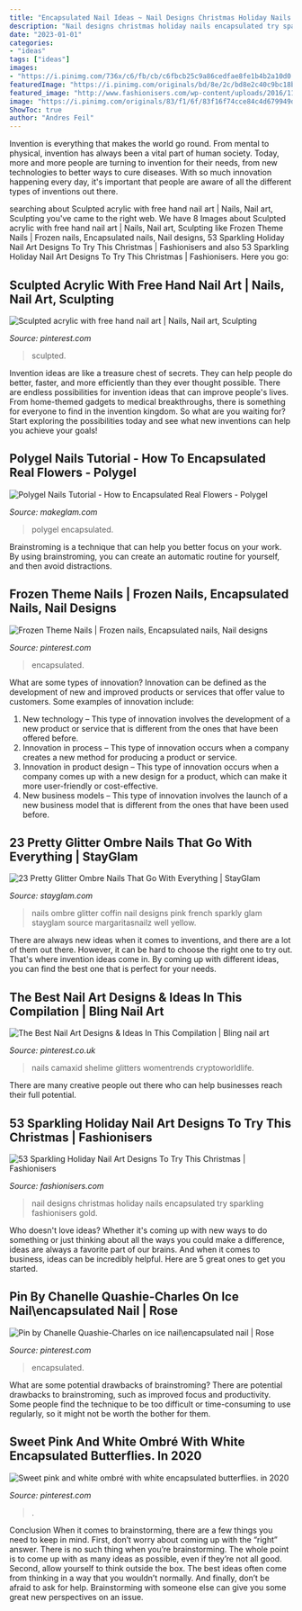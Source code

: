 ```yaml
---
title: "Encapsulated Nail Ideas ~ Nail Designs Christmas Holiday Nails Encapsulated Try Sparkling Fashionisers Gold"
description: "Nail designs christmas holiday nails encapsulated try sparkling fashionisers gold"
date: "2023-01-01"
categories:
- "ideas"
tags: ["ideas"]
images:
- "https://i.pinimg.com/736x/c6/fb/cb/c6fbcb25c9a86cedfae8fe1b4b2a10d0.jpg"
featuredImage: "https://i.pinimg.com/originals/bd/8e/2c/bd8e2c40c9bc18b7e19dcf682d4bad88.jpg"
featured_image: "http://www.fashionisers.com/wp-content/uploads/2016/11/holiday_nail_art_designs_ideas_Christmas_nails32.jpg"
image: "https://i.pinimg.com/originals/83/f1/6f/83f16f74cce84c4d679949d308f4ffc0.jpg"
ShowToc: true
author: "Andres Feil"
---
```



Invention is everything that makes the world go round. From mental to physical, invention has always been a vital part of human society. Today, more and more people are turning to invention for their needs, from new technologies to better ways to cure diseases. With so much innovation happening every day, it's important that people are aware of all the different types of inventions out there.

	

		
searching about Sculpted acrylic with free hand nail art | Nails, Nail art, Sculpting you've came to the right web. We have 8 Images about Sculpted acrylic with free hand nail art | Nails, Nail art, Sculpting like Frozen Theme Nails | Frozen nails, Encapsulated nails, Nail designs, 53 Sparkling Holiday Nail Art Designs To Try This Christmas | Fashionisers and also 53 Sparkling Holiday Nail Art Designs To Try This Christmas | Fashionisers. Here you go:
		
    
## Sculpted Acrylic With Free Hand Nail Art | Nails, Nail Art, Sculpting

<img loading=lazy src="https://i.pinimg.com/originals/36/0f/80/360f800cd62ef0c1d514598a3f99f9d4.jpg" onerror="this.onerror=null;this.src='https://tse3.mm.bing.net/th?id=OIP.ZzMK0U8KCnXkOD1W9BvzRAHaHa&amp;pid=15.1';" alt="Sculpted acrylic with free hand nail art | Nails, Nail art, Sculpting">

_Source: pinterest.com_

>sculpted. 

	

Invention ideas are like a treasure chest of secrets. They can help people do better, faster, and more efficiently than they ever thought possible. There are endless possibilities for invention ideas that can improve people's lives. From home-themed gadgets to medical breakthroughs, there is something for everyone to find in the invention kingdom. So what are you waiting for? Start exploring the possibilities today and see what new inventions can help you achieve your goals!

    
## Polygel Nails Tutorial - How To Encapsulated Real Flowers - Polygel

<img loading=lazy src="https://i.ytimg.com/vi/CKt061BhyhI/maxresdefault.jpg" onerror="this.onerror=null;this.src='https://tse4.mm.bing.net/th?id=OIP.Wzlj9P5T-Rf10joHyqiJzAHaEK&amp;pid=15.1';" alt="Polygel Nails Tutorial - How to Encapsulated Real Flowers - Polygel">

_Source: makeglam.com_

>polygel encapsulated. 

	

Brainstroming is a technique that can help you better focus on your work. By using brainstroming, you can create an automatic routine for yourself, and then avoid distractions.

    
## Frozen Theme Nails | Frozen Nails, Encapsulated Nails, Nail Designs

<img loading=lazy src="https://i.pinimg.com/originals/83/f1/6f/83f16f74cce84c4d679949d308f4ffc0.jpg" onerror="this.onerror=null;this.src='https://tse3.mm.bing.net/th?id=OIP.8RGwn0seFCICu5wlW2S2YgHaHa&amp;pid=15.1';" alt="Frozen Theme Nails | Frozen nails, Encapsulated nails, Nail designs">

_Source: pinterest.com_

>encapsulated. 

	

What are some types of innovation?
Innovation can be defined as the development of new and improved products or services that offer value to customers. Some examples of innovation include: 
1. New technology – This type of innovation involves the development of a new product or service that is different from the ones that have been offered before.
2. Innovation in process – This type of innovation occurs when a company creates a new method for producing a product or service.
3. Innovation in product design – This type of innovation occurs when a company comes up with a new design for a product, which can make it more user-friendly or cost-effective.
4. New business models – This type of innovation involves the launch of a new business model that is different from the ones that have been used before.

    
## 23 Pretty Glitter Ombre Nails That Go With Everything | StayGlam

<img loading=lazy src="https://stayglam.com/wp-content/uploads/2019/08/Glam-Glitter-Ombre.jpg" onerror="this.onerror=null;this.src='https://tse4.mm.bing.net/th?id=OIP.fW7UWRcWW54zYa9s-n4HIwHaHT&amp;pid=15.1';" alt="23 Pretty Glitter Ombre Nails That Go With Everything | StayGlam">

_Source: stayglam.com_

>nails ombre glitter coffin nail designs pink french sparkly glam stayglam source margaritasnailz well yellow. 

	

There are always new ideas when it comes to inventions, and there are a lot of them out there. However, it can be hard to choose the right one to try out. That's where invention ideas come in. By coming up with different ideas, you can find the best one that is perfect for your needs.

    
## The Best Nail Art Designs &amp; Ideas In This Compilation | Bling Nail Art

<img loading=lazy src="https://i.pinimg.com/originals/bd/8e/2c/bd8e2c40c9bc18b7e19dcf682d4bad88.jpg" onerror="this.onerror=null;this.src='https://tse2.mm.bing.net/th?id=OIP.nR_ef5WICRtpqGlwVpA_eAHaHa&amp;pid=15.1';" alt="The Best Nail Art Designs &amp; Ideas In This Compilation | Bling nail art">

_Source: pinterest.co.uk_

>nails camaxid shelime glitters womentrends cryptoworldlife. 

	

There are many creative people out there who can help businesses reach their full potential.

    
## 53 Sparkling Holiday Nail Art Designs To Try This Christmas | Fashionisers

<img loading=lazy src="http://www.fashionisers.com/wp-content/uploads/2016/11/holiday_nail_art_designs_ideas_Christmas_nails32.jpg" onerror="this.onerror=null;this.src='https://tse2.mm.bing.net/th?id=OIP.SjVsqtoFUkd9jVjt5Jp-SQHaGs&amp;pid=15.1';" alt="53 Sparkling Holiday Nail Art Designs To Try This Christmas | Fashionisers">

_Source: fashionisers.com_

>nail designs christmas holiday nails encapsulated try sparkling fashionisers gold. 

	

Who doesn't love ideas? Whether it's coming up with new ways to do something or just thinking about all the ways you could make a difference, ideas are always a favorite part of our brains. And when it comes to business, ideas can be incredibly helpful. Here are 5 great ones to get you started.

    
## Pin By Chanelle Quashie-Charles On Ice Nail\encapsulated Nail | Rose

<img loading=lazy src="https://i.pinimg.com/originals/a3/3e/43/a33e436d312871a4d01cd81690a6e332.jpg" onerror="this.onerror=null;this.src='https://tse1.mm.bing.net/th?id=OIP.tV-_seA0D0aPDq6-700GTwHaGe&amp;pid=15.1';" alt="Pin by Chanelle Quashie-Charles on ice nail\encapsulated nail | Rose">

_Source: pinterest.com_

>encapsulated. 

	

What are some potential drawbacks of brainstroming?
There are potential drawbacks to brainstroming, such as improved focus and productivity. Some people find the technique to be too difficult or time-consuming to use regularly, so it might not be worth the bother for them.

    
## Sweet Pink And White Ombré With White Encapsulated Butterflies. In 2020

<img loading=lazy src="https://i.pinimg.com/736x/c6/fb/cb/c6fbcb25c9a86cedfae8fe1b4b2a10d0.jpg" onerror="this.onerror=null;this.src='https://tse2.mm.bing.net/th?id=OIP.1qowk2X8ByDhSwCgzywLlQHaHa&amp;pid=15.1';" alt="Sweet pink and white ombré with white encapsulated butterflies. in 2020">

_Source: pinterest.com_

>. 

	

Conclusion
When it comes to brainstorming, there are a few things you need to keep in mind. First, don’t worry about coming up with the “right” answer. There is no such thing when you’re brainstorming. The whole point is to come up with as many ideas as possible, even if they’re not all good. Second, allow yourself to think outside the box. The best ideas often come from thinking in a way that you wouldn’t normally. And finally, don’t be afraid to ask for help. Brainstorming with someone else can give you some great new perspectives on an issue.

